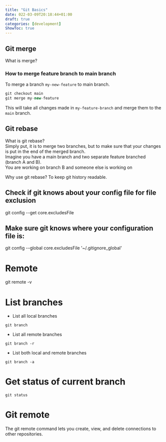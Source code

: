 ```yaml
---
title: "Git Basics"
date: 022-03-09T20:18:44+01:00
draft: true
categories: [development]
ShowToc: true
---
```


## Git merge
What is merge?  

### How to merge feature branch to main branch
To merge a branch `my-new-feature` to main branch.

```java
git checkout main
git merge my-new-feature
```
This will take all changes made in `my-feature-branch` and merge them to the `main` branch.



## Git rebase
What is git rebase?  
Simply put, it is to merge two branches, but to make sure that your changes is put in the end of the merged branch.  
Imagine you have a main branch and two separate feature branched (branch A and B).  
You are working on branch B and someone else is working on 


Why use git rebase?
To keep git history readable. 

## Check if git knows about your config file for file exclusion
git config --get core.excludesFile

## Make sure git knows where your configuration file is:
git config --global core.excludesFile '~/.gitignore_global'

# Remote
git remote -v

# List branches
- List all local branches
```
git branch
```
- List all remote branches
```
git branch -r
```
- List both local and remote branches
```
git branch -a
```

# Get status of current branch
```
git status
```

# Git remote
The git remote command lets you create, view, and delete connections to other repositories.  




